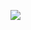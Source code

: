 [![](https://github.com/fiji/Kuwahara_Filter/actions/workflows/build-main.yml/badge.svg)](https://github.com/fiji/Kuwahara_Filter/actions/workflows/build-main.yml)

